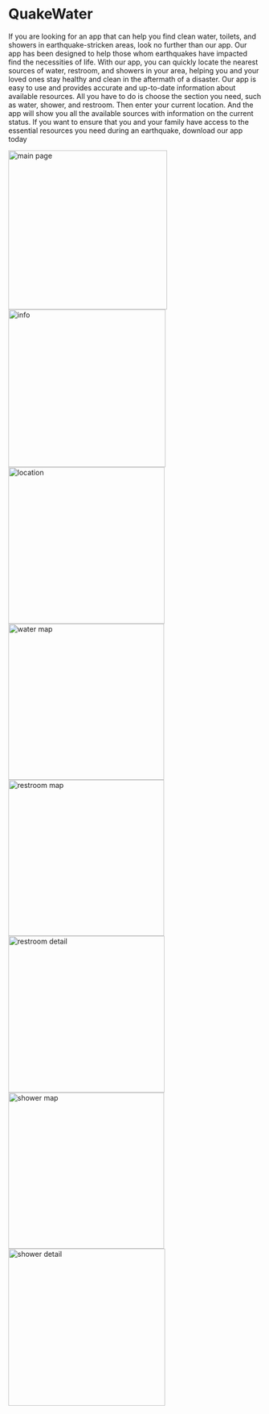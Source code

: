 # QuakeWater
If you are looking for an app that can help you find clean water, toilets, and showers in earthquake-stricken areas, look no further than our app. Our app has been designed to help those whom earthquakes have impacted find the necessities of life. With our app, you can quickly locate the nearest sources of water, restroom, and showers in your area, helping you and your loved ones stay healthy and clean in the aftermath of a disaster. Our app is easy to use and provides accurate and up-to-date information about available resources. All you have to do is choose the section you need, such as water, shower, and restroom. Then enter your current location. And the app will show you all the available sources with information on the current status. If you want to ensure that you and your family have access to the essential resources you need during an earthquake, download our app today

<img width="316" alt="main page" src="https://user-images.githubusercontent.com/73432891/219928741-a19af637-f27d-41ce-a4f6-a30c34889850.png"><img width="313" alt="info" src="https://user-images.githubusercontent.com/73432891/219928768-f4e66632-25c4-41d5-94c7-51d5b64c0b1f.png"><img width="311" alt="location" src="https://user-images.githubusercontent.com/73432891/219928785-780e12af-07d5-4059-a01f-87f48bc5244f.png"><img width="310" alt="water map" src="https://user-images.githubusercontent.com/73432891/219928808-899feca0-0884-4f88-82c2-2a5497f0cb8a.png"><img width="310" alt="restroom map" src="https://user-images.githubusercontent.com/73432891/219928836-800e17c3-9fd9-472d-98f2-2ae97311b679.png"><img width="311" alt="restroom detail" src="https://user-images.githubusercontent.com/73432891/219928855-70692a79-03fd-40ef-b785-8bf095fc5ba4.png"><img width="310" alt="shower map" src="https://user-images.githubusercontent.com/73432891/219928879-7ea03147-23af-4bf7-a941-2e4cb0f0d15e.png"><img width="312" alt="shower detail" src="https://user-images.githubusercontent.com/73432891/219928889-dc800e93-5170-4c5e-bdab-a4be17810977.png">

